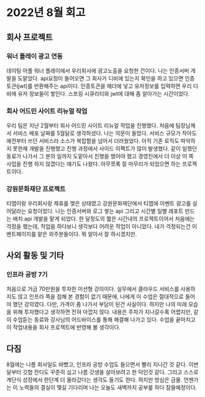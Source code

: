 # 2022년 8월 회고

## 회사 프로젝트
### 워너 플레이 광고 연동
데이팅 어플 워너 플레이에서 우리회사에 광고노출을 요청한 건이다. 나는 인증서버 개발을 도맡았다.
api요청이 들어오면 그 회사가 디비에 있는지 확인을 하고 있으면 인증토큰(jwt)를 반환해주는 api이다.
인증토큰을 헤더에 넣고 유저정보를 입력하면 우리 디비에 유저 정보들이 쌓인다. 스프링 시큐리티와 jwt에 대해 좀 알아가는 시간이었다.
### 회사 어드민 사이트 리뉴얼 작업
우리 팀은 지난 2월부터 회사 어드민 사이트 리뉴얼 작업을 진행했다. 처음에 팀장님께서 서비스 배포 날짜를 5월달로 생각하셨다.
나는 의문이 들었다. 서비스 규모가 작아도 예전부터 쓰던 서비스라 소스가 복잡함을 넘어서 더러웠었다.
아직 기존 로직도 파악하지 못한채 개발을 진행했고 진행 과정에서 사이드 이펙트가 많이 발생했다.
같이 일했던 동료가 나가서 그 분의 일까지 도맡아서 진행을 했어야 했고 경영진에서 더 이상 이 쪽 사업을 진행 하지 않겠다는 얘기도 나왔다.
아무쪼록 잘 마무리가 되었으면 하는 프로젝트이다.
### 강원문화재단 프로젝트
티맵이랑 우리회사랑 제휴를 맺은 상태였고 강원문화재단에서 티맵에 이벤트 광고를 실어달라는 요청이었다. 
나는 인증서버와 로그 쌓는 api 그리고 시간별 일별 레포트 만드는 배치 api 개발을 맡게 되었다. 한 달정도의 짧은 시간내의 프로젝트이어서 처음에는 걱정을 했는데,
작업을 하다보니 생각보다 어려운 작업이 아니었다. 내가 걱정되는건 이벤트페이지를 맡은 외주분들이다. 뭐 알아서 잘 하시겠지만.
## 사외 활동 및 기타
### 인프라 공방 7기
처음으로 거금 70만원을 투자한 미션형 강의이다. 실무에서 클라우드 서비스를 사용하지도 않고 인프라 쪽을 접해 본 경험이 없기 때문에,
나에게 이 수업은 절대적으로 들어야 했던 강의였다. 다만, 가격이 좀 나가서 부담이 된건 사실이다. 하지만 나의 미래 모습을 위해 투자했다고 생각하면 전혀 아깝지 않다.
내용은 주차가 지나갈수록 어렵지만, 같이 수업듣는 동료와 강사님의 어드바이스를 통해 해결해 나가고 있다. 수업을 끝마치고 이 작업내용을 회사 프로젝트에 반영해 볼 생각이다.
## 다짐
8월에는 나름 회사일도 바빴고, 인프라 공방 수업도 들으면서 빨리 지나간 것 같다. 이번 달부터 깃헙 잔디도 꾸준히 심고 나름 갓생을 살아보려고
한 덕인것 같다. 그리고 스스로 계단식 성장에서 한단계 더 올라갔다는 생각도 들기도 한다. 하지만 방심은 금물. 언젠가는 이 노력들의 결실이 맺길 기다리며
나는 오늘도 새벽까지 공부를 하다 잠들예정이다.